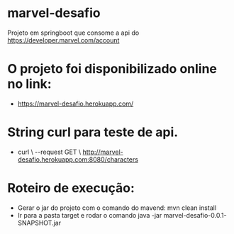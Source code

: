 # marvel-desafio
Projeto em springboot que consome a api do https://developer.marvel.com/account

# O projeto foi disponibilizado online no link:

- https://marvel-desafio.herokuapp.com/

# String curl para teste de api.

- curl \ --request GET \ http://marvel-desafio.herokuapp.com:8080/characters

# Roteiro de execução:

 - Gerar o jar do projeto com o comando do mavend: mvn clean install
 - Ir para  a pasta target e rodar o comando java -jar marvel-desafio-0.0.1-SNAPSHOT.jar
